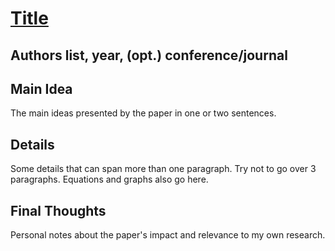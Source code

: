 [Title](url//tothepaper.io)
=====

Authors list, year, (opt.) conference/journal
------------

Main Idea
---------

The main ideas presented by the paper in one or two sentences.

Details
------

Some details that can span more than one paragraph. Try not to go over 3 paragraphs. Equations and graphs also go here.

Final Thoughts
-------------

Personal notes about the paper's impact and relevance to my own research.